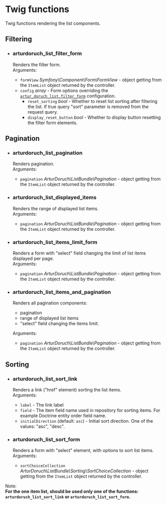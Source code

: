 # Twig functions

Twig functions rendering the list components.

## Filtering

 * ### arturdoruch_list_filter_form
   Renders the filter form.  
   Arguments:
   
    * `formView` *Symfony\Component\Form\FormView* - object getting from the `ItemList` object returned by the controller.
    * `config` *array* - Form options overriding the [`artur_doruch_list.filter_form`](bundle_configuration.md#filter_form) configuration.            
       * `reset_sorting` *bool* - Whether to reset list sorting after filtering the list. 
       If true query "sort" parameter is removed from the request query.
       * `display_reset_button` *bool* - Whether to display button resetting the filter form elements.

## Pagination

 * ### arturdoruch_list_pagination
   Renders pagination.  
   Arguments:
   
    * `pagination` *ArturDoruch\ListBundle\Pagination* - object getting from the `ItemList` object returned by the controller.
     
 * ### arturdoruch_list_displayed_items
    Renders the range of displayed list items.  
    Arguments:
    * `pagination` *ArturDoruch\ListBundle\Pagination* - object getting from the `ItemList` object returned by the controller.
    
 * ### arturdoruch_list_items_limit_form
    Renders a form with "select" field changing the limit of list items displayed per page.   
    Arguments:
    * `pagination` *ArturDoruch\ListBundle\Pagination* - object getting from the `ItemList` object returned by the controller.
      
 * ### arturdoruch_list_items_and_pagination
    Renders all pagination components:
      * pagination
      * range of displayed list items
      * "select" field changing the items limit.
      
    Arguments:
    * `pagination` *ArturDoruch\ListBundle\Pagination* - object getting from the `ItemList` object returned by the controller.
 
## Sorting 
 
 * ### arturdoruch_list_sort_link
    Renders a link ("href" element) sorting the list items.    
    Arguments:
    * `label` - The link label
    * `field` - The item field name used in repository for sorting items. For example Doctrine entity order field name.
    * `initialDirection` (default: `asc`) - Initial sort direction. One of the values: "asc", "desc".
    
 * ### arturdoruch_list_sort_form
    Renders a form with "select" element, with options to sort list items.    
    Arguments:
    * `sortChoiceCollection` *ArturDoruch\ListBundle\Sorting\SortChoiceCollection* - object getting from the `ItemList` object returned by the controller.

Note:  
**For the one item list, should be used only one of the functions: `arturdoruch_list_sort_link` or `arturdoruch_list_sort_form`.**
